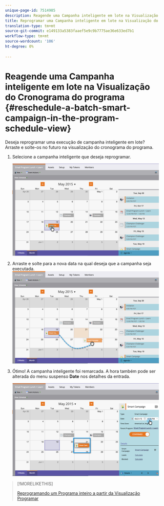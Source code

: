 ```yaml
---
unique-page-id: 7514985
description: Reagende uma Campanha inteligente em lote na Visualização do Cronograma do programa - Documentos do marketing - Documentação do produto
title: Reprogramar uma Campanha inteligente em lote na Visualização do Cronograma do programa
translation-type: tm+mt
source-git-commit: e149133a5383faaef5e9c9b7775ae36e633ed7b1
workflow-type: tm+mt
source-wordcount: '106'
ht-degree: 0%

---
```



# Reagende uma Campanha inteligente em lote na Visualização do Cronograma do programa {#reschedule-a-batch-smart-campaign-in-the-program-schedule-view}

Deseja reprogramar uma execução de campanha inteligente em lote? Arraste e solte-os no futuro na visualização do cronograma do programa.

1. Selecione a campanha inteligente que deseja reprogramar.

   ![](assets/image2015-5-19-12-3a8-3a28.png)

1. Arraste e solte para a nova data na qual deseja que a campanha seja executada. ![](assets/image2015-5-19-12-3a12-3a1.png)

1. Ótimo! A campanha inteligente foi remarcada. A hora também pode ser alterada do menu suspenso **Date** nos detalhes da entrada.

   ![](assets/image2015-5-19-12-3a15-3a38.png)

>[!MORELIKETHIS]
>
>[Reprogramando um Programa inteiro a partir da Visualização Programar](rescheduling-an-entire-program-from-the-schedule-view.md)

